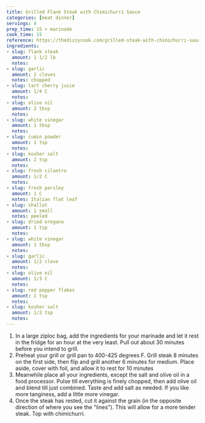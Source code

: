 ```yaml
---
title: Grilled Flank Steak with Chimichurri Sauce
categories: [meat dinner]
servings: 4
prep_time: 15 + marinade
cook_time: 15
reference: https://thedizzycook.com/grilled-steak-with-chimichurri-sauce/#recipe
ingredients:
- slug: flank steak
  amount: 1 1/2 lb
  notes:
- slug: garlic
  amount: 2 cloves
  notes: chopped
- slug: tart cherry juice
  amount: 1/4 C
  notes:
- slug: olive oil
  amount: 2 tbsp
  notes:
- slug: white vinegar
  amount: 1 tbsp
  notes:
- slug: cumin powder
  amount: 1 tsp
  notes:
- slug: kosher salt
  amount: 2 tsp
  notes:
- slug: fresh cilantro
  amount: 1/2 C
  notes:
- slug: fresh parsley
  amount: 1 C
  notes: Italian flat leaf
- slug: shallot
  amount: 1 small
  notes: peeled
- slug: dried oregano
  amount: 1 tsp
  notes:
- slug: white vinegar
  amount: 1 tbsp
  notes:
- slug: garlic
  amount: 1/2 clove
  notes: 
- slug: olive oil
  amount: 1/3 C
  notes:
- slug: red pepper flakes
  amount: 1 tsp
  notes:
- slug: kosher salt
  amount: 1/2 tsp
  notes:
---
```


1. In a large ziploc bag, add the ingredients for your marinade and let it rest in the fridge for an hour at the very least. Pull out about 30 minutes before you intend to grill. 
2. Preheat your grill or grill pan to 400-425 degrees F. Grill steak 8 minutes on the first side, then flip and grill another 6 minutes for medium. Place aside, cover with foil, and allow it to rest for 10 minutes 
3. Meanwhile place all your ingredients, except the salt and olive oil in a food processor. Pulse till everything is finely chopped, then add olive oil and blend till just combined. Taste and add salt as needed. If you like more tanginess, add a little more vinegar. 
4. Once the steak has rested, cut it against the grain (in the opposite direction of where you see the "lines"). This will allow for a more tender steak. Top with chimichurri. 
